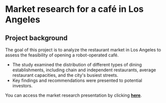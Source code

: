# Market research for a café in Los Angeles
## Project background

The goal of this project is to analyze the restaurant market in Los Angeles to assess the feasibility of opening a robot-operated café. 
- The study examined the distribution of different types of dining establishments, including chain and independent restaurants, average restaurant capacities, and the city's busiest streets. 
- Key findings and recommendations were presented to potential investors.


You can access the market research presentation by clicking **[here]()**.  
